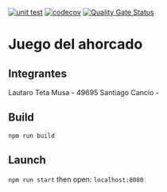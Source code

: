 [![unit test](https://github.com/Lautarotetamusa/lautarotetamusa.github.io/actions/workflows/unit-test.yaml/badge.svg)](https://github.com/Lautarotetamusa/lautarotetamusa.github.io/actions/workflows/unit-test.yaml) [![codecov](https://codecov.io/github/Lautarotetamusa/lautarotetamusa.github.io/graph/badge.svg?token=I1GF4USBQY)](https://codecov.io/github/Lautarotetamusa/lautarotetamusa.github.io) [![Quality Gate Status](https://sonarcloud.io/api/project_badges/measure?project=Lautarotetamusa_lautarotetamusa.github.io&metric=alert_status)](https://sonarcloud.io/summary/new_code?id=Lautarotetamusa_lautarotetamusa.github.io)

# Juego del ahorcado

## Integrantes
Lautaro Teta Musa - 49695
Santiago Cancio - 

## Build
`npm run build`

## Launch
`npm run start`
then open: `localhost:8080`
